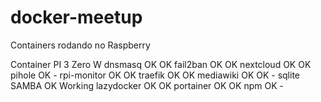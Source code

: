 # docker-meetup

Containers rodando no Raspberry 

Container	PI 3	Zero W
dnsmasq 	OK	    OK
fail2ban	OK	    OK
nextcloud	OK	    OK
pihole		OK	    -
rpi-monitor	OK	    OK
traefik		OK	    OK
mediawiki	OK	    OK - sqlite
SAMBA		OK	    Working
lazydocker	OK	    OK
portainer	OK	    OK
npm         OK      -

